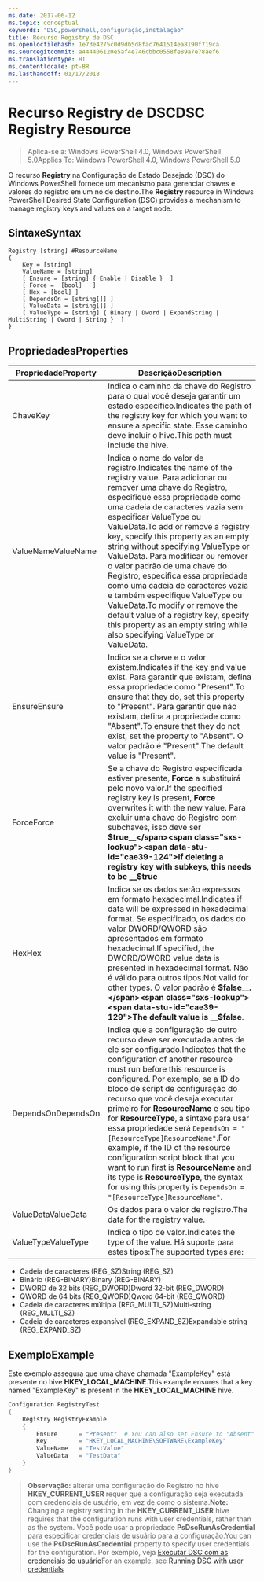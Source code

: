 ```yaml
---
ms.date: 2017-06-12
ms.topic: conceptual
keywords: "DSC,powershell,configuração,instalação"
title: Recurso Registry de DSC
ms.openlocfilehash: 1e73e4275c0d9db5d8fac7641514ea8190f719ca
ms.sourcegitcommit: a444406120e5af4e746cbbc0558fe89a7e78aef6
ms.translationtype: HT
ms.contentlocale: pt-BR
ms.lasthandoff: 01/17/2018
---
```

# <a name="dsc-registry-resource"></a><span data-ttu-id="cae39-103">Recurso Registry de DSC</span><span class="sxs-lookup"><span data-stu-id="cae39-103">DSC Registry Resource</span></span>

> <span data-ttu-id="cae39-104">Aplica-se a: Windows PowerShell 4.0, Windows PowerShell 5.0</span><span class="sxs-lookup"><span data-stu-id="cae39-104">Applies To: Windows PowerShell 4.0, Windows PowerShell 5.0</span></span>

<span data-ttu-id="cae39-105">O recurso **Registry** na Configuração de Estado Desejado (DSC) do Windows PowerShell fornece um mecanismo para gerenciar chaves e valores do registro em um nó de destino.</span><span class="sxs-lookup"><span data-stu-id="cae39-105">The **Registry** resource in Windows PowerShell Desired State Configuration (DSC) provides a mechanism to manage registry keys and values on a target node.</span></span>

## <a name="syntax"></a><span data-ttu-id="cae39-106">Sintaxe</span><span class="sxs-lookup"><span data-stu-id="cae39-106">Syntax</span></span>

```
Registry [string] #ResourceName
{
    Key = [string]
    ValueName = [string]
    [ Ensure = [string] { Enable | Disable }  ]
    [ Force =  [bool]   ]
    [ Hex = [bool] ]
    [ DependsOn = [string[]] ]
    [ ValueData = [string[]] ]
    [ ValueType = [string] { Binary | Dword | ExpandString | MultiString | Qword | String }  ]
}
```

## <a name="properties"></a><span data-ttu-id="cae39-107">Propriedades</span><span class="sxs-lookup"><span data-stu-id="cae39-107">Properties</span></span>
|  <span data-ttu-id="cae39-108">Propriedade</span><span class="sxs-lookup"><span data-stu-id="cae39-108">Property</span></span>  |  <span data-ttu-id="cae39-109">Descrição</span><span class="sxs-lookup"><span data-stu-id="cae39-109">Description</span></span>   | 
|---|---| 
| <span data-ttu-id="cae39-110">Chave</span><span class="sxs-lookup"><span data-stu-id="cae39-110">Key</span></span>| <span data-ttu-id="cae39-111">Indica o caminho da chave do Registro para o qual você deseja garantir um estado específico.</span><span class="sxs-lookup"><span data-stu-id="cae39-111">Indicates the path of the registry key for which you want to ensure a specific state.</span></span> <span data-ttu-id="cae39-112">Esse caminho deve incluir o hive.</span><span class="sxs-lookup"><span data-stu-id="cae39-112">This path must include the hive.</span></span>| 
| <span data-ttu-id="cae39-113">ValueName</span><span class="sxs-lookup"><span data-stu-id="cae39-113">ValueName</span></span>| <span data-ttu-id="cae39-114">Indica o nome do valor de registro.</span><span class="sxs-lookup"><span data-stu-id="cae39-114">Indicates the name of the registry value.</span></span> <span data-ttu-id="cae39-115">Para adicionar ou remover uma chave do Registro, especifique essa propriedade como uma cadeia de caracteres vazia sem especificar ValueType ou ValueData.</span><span class="sxs-lookup"><span data-stu-id="cae39-115">To add or remove a registry key, specify this property as an empty string without specifying ValueType or ValueData.</span></span> <span data-ttu-id="cae39-116">Para modificar ou remover o valor padrão de uma chave do Registro, especifica essa propriedade como uma cadeia de caracteres vazia e também especifique ValueType ou ValueData.</span><span class="sxs-lookup"><span data-stu-id="cae39-116">To modify or remove the default value of a registry key, specify this property as an empty string while also specifying ValueType or ValueData.</span></span>| 
| <span data-ttu-id="cae39-117">Ensure</span><span class="sxs-lookup"><span data-stu-id="cae39-117">Ensure</span></span>| <span data-ttu-id="cae39-118">Indica se a chave e o valor existem.</span><span class="sxs-lookup"><span data-stu-id="cae39-118">Indicates if the key and value exist.</span></span> <span data-ttu-id="cae39-119">Para garantir que existam, defina essa propriedade como "Present".</span><span class="sxs-lookup"><span data-stu-id="cae39-119">To ensure that they do, set this property to "Present".</span></span> <span data-ttu-id="cae39-120">Para garantir que não existam, defina a propriedade como "Absent".</span><span class="sxs-lookup"><span data-stu-id="cae39-120">To ensure that they do not exist, set the property to "Absent".</span></span> <span data-ttu-id="cae39-121">O valor padrão é "Present".</span><span class="sxs-lookup"><span data-stu-id="cae39-121">The default value is "Present".</span></span>| 
| <span data-ttu-id="cae39-122">Force</span><span class="sxs-lookup"><span data-stu-id="cae39-122">Force</span></span>| <span data-ttu-id="cae39-123">Se a chave do Registro especificada estiver presente, __Force__ a substituirá pelo novo valor.</span><span class="sxs-lookup"><span data-stu-id="cae39-123">If the specified registry key is present, __Force__ overwrites it with the new value.</span></span> <span data-ttu-id="cae39-124">Para excluir uma chave do Registro com subchaves, isso deve ser __$true__</span><span class="sxs-lookup"><span data-stu-id="cae39-124">If deleting a registry key with subkeys, this needs to be __$true__</span></span>| 
| <span data-ttu-id="cae39-125">Hex</span><span class="sxs-lookup"><span data-stu-id="cae39-125">Hex</span></span>| <span data-ttu-id="cae39-126">Indica se os dados serão expressos em formato hexadecimal.</span><span class="sxs-lookup"><span data-stu-id="cae39-126">Indicates if data will be expressed in hexadecimal format.</span></span> <span data-ttu-id="cae39-127">Se especificado, os dados do valor DWORD/QWORD são apresentados em formato hexadecimal.</span><span class="sxs-lookup"><span data-stu-id="cae39-127">If specified, the DWORD/QWORD value data is presented in hexadecimal format.</span></span> <span data-ttu-id="cae39-128">Não é válido para outros tipos.</span><span class="sxs-lookup"><span data-stu-id="cae39-128">Not valid for other types.</span></span> <span data-ttu-id="cae39-129">O valor padrão é __$false__.</span><span class="sxs-lookup"><span data-stu-id="cae39-129">The default value is __$false__.</span></span>| 
| <span data-ttu-id="cae39-130">DependsOn</span><span class="sxs-lookup"><span data-stu-id="cae39-130">DependsOn</span></span>| <span data-ttu-id="cae39-131">Indica que a configuração de outro recurso deve ser executada antes de ele ser configurado.</span><span class="sxs-lookup"><span data-stu-id="cae39-131">Indicates that the configuration of another resource must run before this resource is configured.</span></span> <span data-ttu-id="cae39-132">Por exemplo, se a ID do bloco de script de configuração do recurso que você deseja executar primeiro for __ResourceName__ e seu tipo for __ResourceType__, a sintaxe para usar essa propriedade será `DependsOn = "[ResourceType]ResourceName"`.</span><span class="sxs-lookup"><span data-stu-id="cae39-132">For example, if the ID of the resource configuration script block that you want to run first is __ResourceName__ and its type is __ResourceType__, the syntax for using this property is `DependsOn = "[ResourceType]ResourceName"`.</span></span>| 
| <span data-ttu-id="cae39-133">ValueData</span><span class="sxs-lookup"><span data-stu-id="cae39-133">ValueData</span></span>| <span data-ttu-id="cae39-134">Os dados para o valor de registro.</span><span class="sxs-lookup"><span data-stu-id="cae39-134">The data for the registry value.</span></span>| 
| <span data-ttu-id="cae39-135">ValueType</span><span class="sxs-lookup"><span data-stu-id="cae39-135">ValueType</span></span>| <span data-ttu-id="cae39-136">Indica o tipo de valor.</span><span class="sxs-lookup"><span data-stu-id="cae39-136">Indicates the type of the value.</span></span> <span data-ttu-id="cae39-137">Há suporte para estes tipos:</span><span class="sxs-lookup"><span data-stu-id="cae39-137">The supported types are:</span></span> 
<ul><li><span data-ttu-id="cae39-138">Cadeia de caracteres (REG_SZ)</span><span class="sxs-lookup"><span data-stu-id="cae39-138">String (REG_SZ)</span></span></li>


<li><span data-ttu-id="cae39-139">Binário (REG-BINARY)</span><span class="sxs-lookup"><span data-stu-id="cae39-139">Binary (REG-BINARY)</span></span></li>


<li><span data-ttu-id="cae39-140">DWORD de 32 bits (REG_DWORD)</span><span class="sxs-lookup"><span data-stu-id="cae39-140">Dword 32-bit (REG_DWORD)</span></span></li>


<li><span data-ttu-id="cae39-141">QWORD de 64 bits (REG_QWORD)</span><span class="sxs-lookup"><span data-stu-id="cae39-141">Qword 64-bit (REG_QWORD)</span></span></li>


<li><span data-ttu-id="cae39-142">Cadeia de caracteres múltipla (REG_MULTI_SZ)</span><span class="sxs-lookup"><span data-stu-id="cae39-142">Multi-string (REG_MULTI_SZ)</span></span></li>


<li><span data-ttu-id="cae39-143">Cadeia de caracteres expansível (REG_EXPAND_SZ)</span><span class="sxs-lookup"><span data-stu-id="cae39-143">Expandable string (REG_EXPAND_SZ)</span></span></li></ul>

## <a name="example"></a><span data-ttu-id="cae39-144">Exemplo</span><span class="sxs-lookup"><span data-stu-id="cae39-144">Example</span></span>
<span data-ttu-id="cae39-145">Este exemplo assegura que uma chave chamada "ExampleKey" está presente no hive **HKEY\_LOCAL\_MACHINE**.</span><span class="sxs-lookup"><span data-stu-id="cae39-145">This example ensures that a key named "ExampleKey" is present in the **HKEY\_LOCAL\_MACHINE** hive.</span></span>
```powershell
Configuration RegistryTest
{
    Registry RegistryExample
    {
        Ensure      = "Present"  # You can also set Ensure to "Absent"
        Key         = "HKEY_LOCAL_MACHINE\SOFTWARE\ExampleKey"
        ValueName   = "TestValue"
        ValueData   = "TestData"
    }
}
```

><span data-ttu-id="cae39-146">**Observação:** alterar uma configuração do Registro no hive **HKEY\_CURRENT\_USER** requer que a configuração seja executada com credenciais de usuário, em vez de como o sistema.</span><span class="sxs-lookup"><span data-stu-id="cae39-146">**Note:** Changing a registry setting in the **HKEY\_CURRENT\_USER** hive requires that the configuration runs with user credentials, rather than as the system.</span></span>
><span data-ttu-id="cae39-147">Você pode usar a propriedade **PsDscRunAsCredential** para especificar credenciais de usuário para a configuração.</span><span class="sxs-lookup"><span data-stu-id="cae39-147">You can use the **PsDscRunAsCredential** property to specify user credentials for the configuration.</span></span> <span data-ttu-id="cae39-148">Por exemplo, veja [Executar DSC com as credenciais do usuário](runAsUser.md)</span><span class="sxs-lookup"><span data-stu-id="cae39-148">For an example, see [Running DSC with user credentials](runAsUser.md)</span></span>



